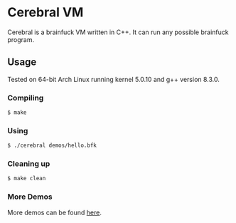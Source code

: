 # Cerebral VM

Cerebral is a brainfuck VM written in C++. It can run any possible brainfuck program.

## Usage

Tested on 64-bit Arch Linux running kernel 5.0.10 and g++ version 8.3.0.

### Compiling

```sh
$ make
```

### Using

```sh
$ ./cerebral demos/hello.bfk
```

### Cleaning up

```sh
$ make clean
```

### More Demos

More demos can be found [here](http://www.hevanet.com/cristofd/brainfuck/).
